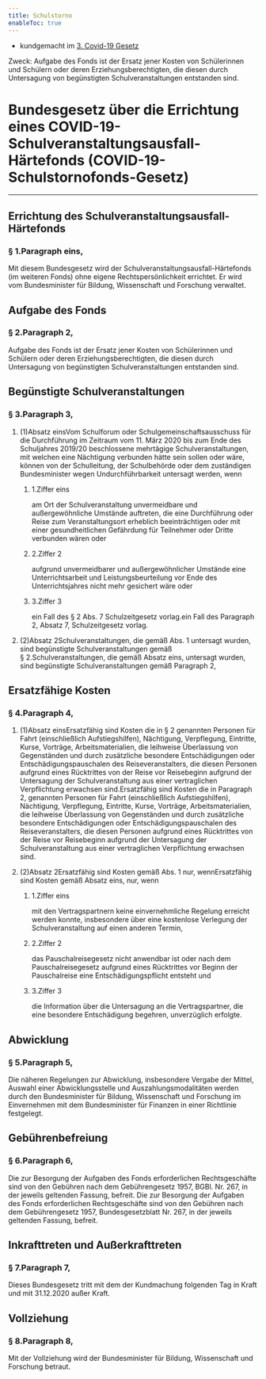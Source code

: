 ```yaml
---
title: Schulstorno
enableToc: true
---
```


* kundgemacht im [3. Covid-19 Gesetz](https://www.ris.bka.gv.at/eli/bgbl/I/2020/23)

Zweck: Aufgabe des Fonds ist der Ersatz jener Kosten von Schülerinnen und Schülern oder deren Erziehungsberechtigten, die diesen durch Untersagung von begünstigten Schulveranstaltungen entstanden sind.

# Bundesgesetz über die Errichtung eines COVID-19-Schulveranstaltungsausfall-Härtefonds (COVID-19-Schulstornofonds-Gesetz)
-------------------------------------------------------------------------------------------------------------------------------------

Errichtung des Schulveranstaltungsausfall-Härtefonds
----------------------------------------------------

### § 1.Paragraph eins,

Mit diesem Bundesgesetz wird der Schulveranstaltungsausfall-Härtefonds (im weiteren Fonds) ohne eigene Rechtspersönlichkeit errichtet. Er wird vom Bundesminister für Bildung, Wissenschaft und Forschung verwaltet.

Aufgabe des Fonds
-----------------

### § 2.Paragraph 2,

Aufgabe des Fonds ist der Ersatz jener Kosten von Schülerinnen und Schülern oder deren Erziehungsberechtigten, die diesen durch Untersagung von begünstigten Schulveranstaltungen entstanden sind.

Begünstigte Schulveranstaltungen
--------------------------------

### § 3.Paragraph 3,

1.  (1)Absatz einsVom Schulforum oder Schulgemeinschaftsausschuss für die Durchführung im Zeitraum vom 11. März 2020 bis zum Ende des Schuljahres 2019/20 beschlossene mehrtägige Schulveranstaltungen, mit welchen eine Nächtigung verbunden hätte sein sollen oder wäre, können von der Schulleitung, der Schulbehörde oder dem zuständigen Bundesminister wegen Undurchführbarkeit untersagt werden, wenn
    
    1.  1.Ziffer eins
        
        am Ort der Schulveranstaltung unvermeidbare und außergewöhnliche Umstände auftreten, die eine Durchführung oder Reise zum Veranstaltungsort erheblich beeinträchtigen oder mit einer gesundheitlichen Gefährdung für Teilnehmer oder Dritte verbunden wären oder
        
    2.  2.Ziffer 2
        
        aufgrund unvermeidbarer und außergewöhnlicher Umstände eine Unterrichtsarbeit und Leistungsbeurteilung vor Ende des Unterrichtsjahres nicht mehr gesichert wäre oder
        
    3.  3.Ziffer 3
        
        ein Fall des § 2 Abs. 7 Schulzeitgesetz vorlag.ein Fall des Paragraph 2, Absatz 7, Schulzeitgesetz vorlag.
        
    
2.  (2)Absatz 2Schulveranstaltungen, die gemäß Abs. 1 untersagt wurden, sind begünstigte Schulveranstaltungen gemäß § 2.Schulveranstaltungen, die gemäß Absatz eins, untersagt wurden, sind begünstigte Schulveranstaltungen gemäß Paragraph 2,
    

Ersatzfähige Kosten
-------------------

### § 4.Paragraph 4,

1.  (1)Absatz einsErsatzfähig sind Kosten die in § 2 genannten Personen für Fahrt (einschließlich Aufstiegshilfen), Nächtigung, Verpflegung, Eintritte, Kurse, Vorträge, Arbeitsmaterialien, die leihweise Überlassung von Gegenständen und durch zusätzliche besondere Entschädigungen oder Entschädigungspauschalen des Reiseveranstalters, die diesen Personen aufgrund eines Rücktrittes von der Reise vor Reisebeginn aufgrund der Untersagung der Schulveranstaltung aus einer vertraglichen Verpflichtung erwachsen sind.Ersatzfähig sind Kosten die in Paragraph 2, genannten Personen für Fahrt (einschließlich Aufstiegshilfen), Nächtigung, Verpflegung, Eintritte, Kurse, Vorträge, Arbeitsmaterialien, die leihweise Überlassung von Gegenständen und durch zusätzliche besondere Entschädigungen oder Entschädigungspauschalen des Reiseveranstalters, die diesen Personen aufgrund eines Rücktrittes von der Reise vor Reisebeginn aufgrund der Untersagung der Schulveranstaltung aus einer vertraglichen Verpflichtung erwachsen sind.
    
2.  (2)Absatz 2Ersatzfähig sind Kosten gemäß Abs. 1 nur, wennErsatzfähig sind Kosten gemäß Absatz eins, nur, wenn
    
    1.  1.Ziffer eins
        
        mit den Vertragspartnern keine einvernehmliche Regelung erreicht werden konnte, insbesondere über eine kostenlose Verlegung der Schulveranstaltung auf einen anderen Termin,
        
    2.  2.Ziffer 2
        
        das Pauschalreisegesetz nicht anwendbar ist oder nach dem Pauschalreisegesetz aufgrund eines Rücktrittes vor Beginn der Pauschalreise eine Entschädigungspflicht entsteht und
        
    3.  3.Ziffer 3
        
        die Information über die Untersagung an die Vertragspartner, die eine besondere Entschädigung begehren, unverzüglich erfolgte.
        
    

Abwicklung
----------

### § 5.Paragraph 5,

Die näheren Regelungen zur Abwicklung, insbesondere Vergabe der Mittel, Auswahl einer Abwicklungsstelle und Auszahlungsmodalitäten werden durch den Bundesminister für Bildung, Wissenschaft und Forschung im Einvernehmen mit dem Bundesminister für Finanzen in einer Richtlinie festgelegt.

Gebührenbefreiung
-----------------

### § 6.Paragraph 6,

Die zur Besorgung der Aufgaben des Fonds erforderlichen Rechtsgeschäfte sind von den Gebühren nach dem Gebührengesetz 1957, BGBl. Nr. 267, in der jeweils geltenden Fassung, befreit. Die zur Besorgung der Aufgaben des Fonds erforderlichen Rechtsgeschäfte sind von den Gebühren nach dem Gebührengesetz 1957, Bundesgesetzblatt Nr. 267, in der jeweils geltenden Fassung, befreit.

Inkrafttreten und Außerkrafttreten
----------------------------------

### § 7.Paragraph 7,

Dieses Bundesgesetz tritt mit dem der Kundmachung folgenden Tag in Kraft und mit 31.12.2020 außer Kraft.

Vollziehung
-----------

### § 8.Paragraph 8,

Mit der Vollziehung wird der Bundesminister für Bildung, Wissenschaft und Forschung betraut.
